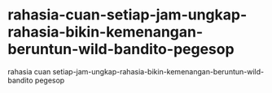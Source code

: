 # rahasia-cuan-setiap-jam-ungkap-rahasia-bikin-kemenangan-beruntun-wild-bandito-pegesop
rahasia cuan setiap-jam-ungkap-rahasia-bikin-kemenangan-beruntun-wild-bandito pegesop
